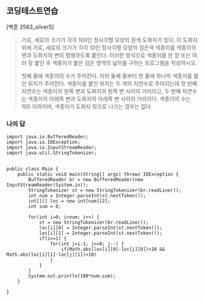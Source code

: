 ## 코딩테스트연습
[백준 2563_silver5]

> 가로, 세로의 크기가 각각 100인 정사각형 모양의 흰색 도화지가 있다. 이 도화지 위에 가로, 세로의 크기가 각각 10인 정사각형 모양의 검은색 색종이를 색종이의 변과 도화지의 변이 평행하도록 붙인다. 이러한 방식으로 색종이를 한 장 또는 여러 장 붙인 후 색종이가 붙은 검은 영역의 넓이를 구하는 프로그램을 작성하시오.   
>
> 첫째 줄에 색종이의 수가 주어진다. 이어 둘째 줄부터 한 줄에 하나씩 색종이를 붙인 위치가 주어진다. 색종이를 붙인 위치는 두 개의 자연수로 주어지는데 첫 번째 자연수는 색종이의 왼쪽 변과 도화지의 왼쪽 변 사이의 거리이고, 두 번째 자연수는 색종이의 아래쪽 변과 도화지의 아래쪽 변 사이의 거리이다. 색종이의 수는 100 이하이며, 색종이가 도화지 밖으로 나가는 경우는 없다

### 나의 답
```
import java.io.BufferedReader;
import java.io.IOException;
import java.io.InputStreamReader;
import java.util.StringTokenizer;


public class Main {
	public static void main(String[] args) throws IOException {
		BufferedReader br = new BufferedReader(new InputStreamReader(System.in));
		StringTokenizer st = new StringTokenizer(br.readLine());
		int num = Integer.parseInt(st.nextToken());
		int[][] loc = new int[num][2];
		int sum = 0;
		
		for(int i=0; i<num; i++) {
			st = new StringTokenizer(br.readLine());
			loc[i][0] = Integer.parseInt(st.nextToken());
			loc[i][1] = Integer.parseInt(st.nextToken());
			if(i>=1) {
				for(int j=i-1; j>=0; j--) {
					if(Math.abs(loc[i][0]-loc[j][0])<10 && Math.abs(loc[i][1]-loc[j][1])<10)
				}
			}
		}
		System.out.println(100*num-sum);
	}

}
```
